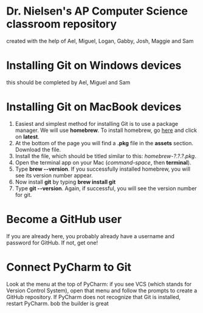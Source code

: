 # Dr. Nielsen's AP Computer Science classroom repository
created with the help of Ael, Miguel, Logan, Gabby, Josh, Maggie and Sam
# Installing Git on Windows devices
this should be completed by Ael, Miguel and Sam
# Installing Git on MacBook devices
1. Easiest and simplest method for installing Git is to use a package manager. We will use **homebrew**. To install homebrew, go [here](https://github.com/Homebrew/brew/releases/) and click on **latest**.
2. At the bottom of the page you will find a **.pkg** file in the **assets** section. Download the file.
3. Install the file, which should be titled similar to this: _homebrew-?.?.?.pkg_.
4. Open the terminal app on your Mac (_command-space_, then **terminal**).
5. Type **brew --version**. If you successfully installed homebrew, you will see its version number appear.
6. Now install **git** by typing **brew install git**
7. Type **git --version**. Again, if successful, you will see the version number for git.
# Become a GitHub user
If you are already here, you probably already have a username and password for GitHub. If not, get one!
# Connect PyCharm to Git
Look at the menu at the top of PyCharm: if you see VCS (which stands for Version Control System), open that menu and follow the prompts to create a GitHub repository. If PyCharm does not recognize that Git is installed, restart PyCharm.
bob the builder is great